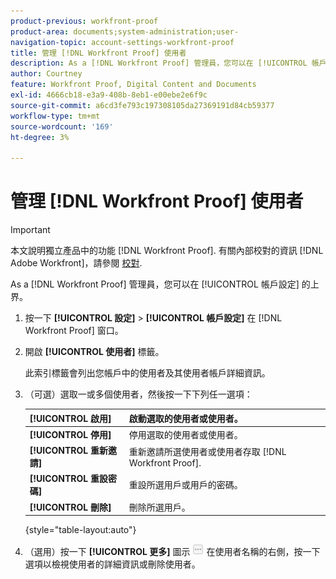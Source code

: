 ```yaml
---
product-previous: workfront-proof
product-area: documents;system-administration;user-
navigation-topic: account-settings-workfront-proof
title: 管理 [!DNL Workfront Proof] 使用者
description: As a [!DNL Workfront Proof] 管理員，您可以在 [!UICONTROL 帳戶設定] 的上界。
author: Courtney
feature: Workfront Proof, Digital Content and Documents
exl-id: 4666cb18-e3a9-408b-8eb1-e00ebe2e6f9c
source-git-commit: a6cd3fe793c197308105da27369191d84cb59377
workflow-type: tm+mt
source-wordcount: '169'
ht-degree: 3%

---
```


# 管理 [!DNL Workfront Proof] 使用者

>[!IMPORTANT]
>
>本文說明獨立產品中的功能 [!DNL Workfront Proof]. 有關內部校對的資訊 [!DNL Adobe Workfront]，請參閱 [校對](../../../review-and-approve-work/proofing/proofing.md).

As a [!DNL Workfront Proof] 管理員，您可以在 [!UICONTROL 帳戶設定] 的上界。

1. 按一下 **[!UICONTROL 設定]** > **[!UICONTROL 帳戶設定]** 在 [!DNL Workfront Proof] 窗口。

1. 開啟 **[!UICONTROL 使用者]** 標籤。

   此索引標籤會列出您帳戶中的使用者及其使用者帳戶詳細資訊。

1. （可選）選取一或多個使用者，然後按一下下列任一選項：

   | **[!UICONTROL 啟用]** | 啟動選取的使用者或使用者。 |
   |---|---|
   | **[!UICONTROL 停用]** | 停用選取的使用者或使用者。 |
   | **[!UICONTROL 重新邀請]** | 重新邀請所選使用者或使用者存取 [!DNL Workfront Proof]. |
   | **[!UICONTROL 重設密碼]** | 重設所選用戶或用戶的密碼。 |
   | **[!UICONTROL 刪除]** | 刪除所選用戶。 |

   {style=&quot;table-layout:auto&quot;}

1. （選用）按一下 **[!UICONTROL 更多]** 圖示 ![[!DNL More_button_small].png](assets/more-button-small.png) 在使用者名稱的右側，按一下選項以檢視使用者的詳細資訊或刪除使用者。
